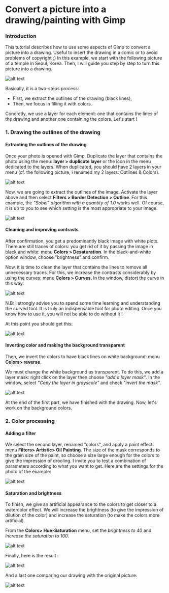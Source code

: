 # Convert a picture into a drawing/painting with Gimp

### Introduction
This tutorial describes how to use some aspects of Gimp to convert a picture into a drawing. Useful to insert the drawing in a comic or to avoid problems of copyright ;)
In this example, we start with the following picture of a temple in Seoul, Korea. Then, I will guide you step by step to turn this picture into a drawing. 

![alt text](https://github.com/martraire/PhotoToSketch/blob/master/images/Seoul.jpg)

Basically, it is a two-steps process:
  * First, we extract the outlines of the drawing (black lines),
  * Then, we focus in filling it with colors. 
  
Concretly, we use a layer for each element: one that contains the lines of the drawing and another one containing the colors. Let's start !


### 1. Drawing the outlines of the drawing
#### Extracting the outlines of the drawing
Once your photo is opened with Gimp, Duplicate the layer that contains the photo using the menu: **layer > duplicate layer** or the icon in the menu dedicated to the layers. When duplicated, you should have 2 layers in your menu (cf. the following picture, i renamed my 2 layers: Outlines & Colors).

![alt text](https://github.com/martraire/PhotoToSketch/blob/master/images/Step1.jpg)

Now, we are going to extract the outlines of the image. Activate the layer above and then select **Filters > Border Detection > Outline**.
For this example, the *"Sobel" algorithm with a quantity of 1.0* works well. Of course, it is up to you to see which setting is the most appropriate to your image. 

![alt text](https://github.com/martraire/PhotoToSketch/blob/master/images/Step2.png)


#### Cleaning and improving contrasts

After confirmation, you get a predominantly black image with white plots. There are still traces of colors: you get rid of it by passing the image in black and white: menu **Colors > Desaturation**. In the black-and-white option window, choose "brightness" and confirm.

Now, it is time to clean the layer that contains the lines to remove all unnecessary traces. For this, we increase the contrasts considerably by using the curves: menu **Colors > Curves**. In the window, distort the curve in this way:

![alt text](https://github.com/martraire/PhotoToSketch/blob/master/images/Step3.png)

N.B: I strongly advise you to spend some time learning and understanding the curved tool. It is truly an indispensable tool for photo editing. Once you know how to use it, you will not be able to do without it !

At this point you should get this:

![alt text](https://github.com/martraire/PhotoToSketch/blob/master/images/Step4.png)


#### Inverting color and making the background transparent

Then, we invert the colors to have black lines on white background: menu **Colors> reverse**.

We must change the white background as transparent. To do this, we add a layer mask: right click on the layer then choose *"add a layer mask"*. In the window, select *"Copy the layer in grayscale"* and check *"invert the mask"*.

![alt text](https://github.com/martraire/PhotoToSketch/blob/master/images/step5.png)

At the end of the first part, we have finished with the drawing. Now, let's work on the background colors.


### 2. Color processing
#### Adding a filter

We select the second layer, renamed "colors", and apply a paint effect: menu **Filters> Artistic> Oil Painting**. The size of the mask corresponds to the grain size of the paint, so choose a size large enough for the colors to give the impression of drooling. I invite you to test a combination of parameters according to what you want to get. Here are the settings for the photo of the example:

![alt text](https://github.com/martraire/PhotoToSketch/blob/master/images/Step6.jpg)

#### Saturation and brightness 
To finish, we give an artificial appearance to the colors to get closer to a watercolor effect. We will increase the brightness (to give the impression of dilution of the color) and increase the saturation (to make the colors more artificial).

From the **Colors> Hue-Saturation** menu, set the *brightness to 40* and *increase the saturation to 100*.

![alt text](https://github.com/martraire/PhotoToSketch/blob/master/images/Step7.jpg)

Finally, here is the result :

![alt text](https://github.com/martraire/PhotoToSketch/blob/master/images/Step8.jpg)

And a last one comparing our drawing with the original picture:

![alt text](https://github.com/martraire/PhotoToSketch/blob/master/images/FinalComparison.jpg)
